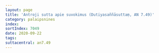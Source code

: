 ```yaml
---
layout: page
title: 'Antroji sutta apie suvokimus (Dutiyasaññāsuttaṃ, AN 7.49)'
category: palaipsnines
index: 
sortIndex: 7049
date: 2020-09-22
tags:
suttacentral: an7.49
---
```

